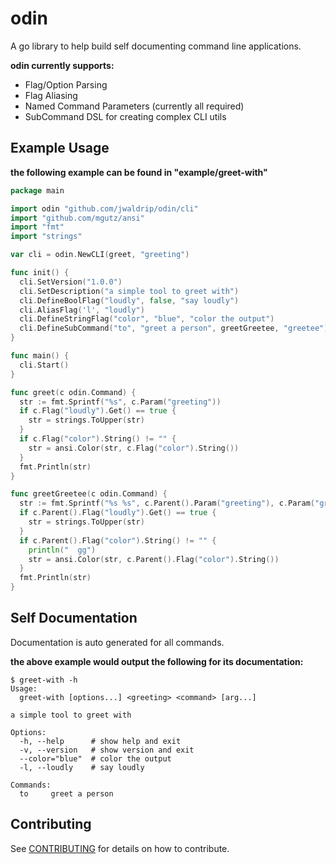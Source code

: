 # odin

A go library to help build self documenting command line applications.

**odin currently supports:**

* Flag/Option Parsing
* Flag Aliasing
* Named Command Parameters (currently all required)
* SubCommand DSL for creating complex CLI utils

## Example Usage

**the following example can be found in "example/greet-with"**

```go
package main

import odin "github.com/jwaldrip/odin/cli"
import "github.com/mgutz/ansi"
import "fmt"
import "strings"

var cli = odin.NewCLI(greet, "greeting")

func init() {
  cli.SetVersion("1.0.0")
  cli.SetDescription("a simple tool to greet with")
  cli.DefineBoolFlag("loudly", false, "say loudly")
  cli.AliasFlag('l', "loudly")
  cli.DefineStringFlag("color", "blue", "color the output")
  cli.DefineSubCommand("to", "greet a person", greetGreetee, "greetee")
}

func main() {
  cli.Start()
}

func greet(c odin.Command) {
  str := fmt.Sprintf("%s", c.Param("greeting"))
  if c.Flag("loudly").Get() == true {
    str = strings.ToUpper(str)
  }
  if c.Flag("color").String() != "" {
    str = ansi.Color(str, c.Flag("color").String())
  }
  fmt.Println(str)
}

func greetGreetee(c odin.Command) {
  str := fmt.Sprintf("%s %s", c.Parent().Param("greeting"), c.Param("greetee"))
  if c.Parent().Flag("loudly").Get() == true {
    str = strings.ToUpper(str)
  }
  if c.Parent().Flag("color").String() != "" {
    println("  gg")
    str = ansi.Color(str, c.Parent().Flag("color").String())
  }
  fmt.Println(str)
}
```

## Self Documentation

Documentation is auto generated for all commands.

**the above example would output the following for its documentation:**

```
$ greet-with -h
Usage:
  greet-with [options...] <greeting> <command> [arg...]

a simple tool to greet with

Options:
  -h, --help      # show help and exit
  -v, --version   # show version and exit
  --color="blue"  # color the output
  -l, --loudly    # say loudly

Commands:
  to     greet a person
```

## Contributing

See [CONTRIBUTING](https://github.com/jwaldrip/odin/blob/master/CONTRIBUTING.md) for details on how to contribute.

